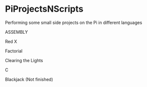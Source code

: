 # PiProjectsNScripts
Performing some small side projects on the Pi in different languages


ASSEMBLY

Red X

Factorial

Clearing the Lights


C

Blackjack (Not finished)